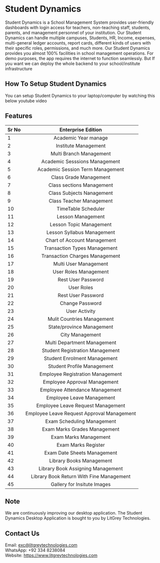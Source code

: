 # Student Dynamics

Student Dynamics is a School Management System provides user-friendly dashboards with login access for teachers, non-teaching staff, students, parents, and management personnel of your institution. Our Student Dynamics can handle multiple campuses, Students, HR, Income, expenses, multi-general ledger accounts, report cards, different kinds of users with their specific roles, permissions, and much more. Our Student Dynamics provides you almost 100% facilities in school management operations. For demo purposes, the app requires the internet to function seamlessly. But If you want we can deploy the whole backend to your school/institute infrastructure

## How To Setup Student Dynamics
You can setup Student Dynamics to your laptop/computer by watching this below youtube video

## Features

|   Sr No   |   Enterprise Edition   |
|-----------------------|:-------------------------:|
| 1 | Academic Year manage   |
| 2 |  Institute Management|
| 3 |  Multi Branch Management |
| 4 |  Academic Sesssions Management |
| 5 | Academic Session Term Management |
| 6 | Class Grade Management |
| 7 | Class sections Management |
| 8 | Class Subjects Nanagement |
| 9 | Class Teacher Management |
|10 | TimeTable Scheduler |
|11 | Lesson Management | 
|12 | Lesson Topic Management | 
|13 | Lesson Syllabus Management | 
|14 | Chart of Account Management |
|15 | Transaction Types Management |
|16 | Transaction Charges Management |
|17 | Multi User Management |
|18 | User Roles Management |
|19 | Rest User Password |
|20 | User Roles |
|21 | Rest User Password |
|22 | Change Password |
|23 | User Activity|
|24 | Mulit Countries Management |
|25 | State/province Management|
|26 | City Management |
|27 | Multi Department Management |
|28 | Student Registration Management |
|29 | Student Enrolment Management |
|30 | Student Profile Management |
|31 | Employee Registration Management |
|32 | Employee Approval Management |
|33 | Employee Attendance Management |
|34 | Employee Leave Management |
|35 | Employee Leave Request Management |
|36 | Employee Leave Request Approval Management |
|37 | Exam Scheduling Management |
|38 | Exam Marks Grades Management|
|39 | Exam Marks Management|
|40 | Exam Marks Register |
|41 | Exam Date Sheets Management|
|42 | Library Books Management |
|43 | Library Book Assigning Management |
|44 | Library Book Return With Fine Management |
|45 | Gallery for Insitute Images|

## Note
We are continuously improving our desktop application. The Student Dynamics Desktop Application is bought to you by LitGrey Technologies.

## Contact Us

Email:
exc@litgreytechnologies.com
</br>WhatsApp:
+92 334 8238084
</br>Website:
https://www.litgreytechnologies.com
